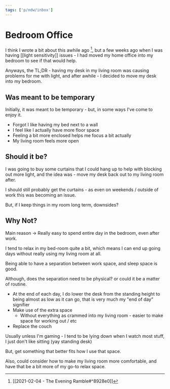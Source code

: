 ```yaml
---
tags: ['p/ndw/inbox']
---
```


# Bedroom Office

I think I wrote a bit about this awhile ago [^1ll], but a few weeks ago when I was having [[light sensitivity]] issues - I had moved my home office into my bedroom to see if that would help.

Anyways, the TL;DR - having my desk in my living room was causing problems for me with light, and after awhile - I decided to move my desk into my bedroom. 

## Was meant to be temporary

Initially, it was meant to be temporary - but, in some ways I've come to enjoy it.

- Forgot I like having my bed next to a wall
- I feel like I actually have more floor space
- Feeling a bit more enclosed helps me focus a bit actually
- My living room feels more open

## Should it be?

I was going to buy some curtains that I could hang up to help with blocking out more light, and the idea was - move my desk back out to my living room after.

I should still probably get the curtains - as even on weekends / outside of work this was becoming an issue.

But, if I keep things in my room long term, downsides?

## Why Not?

Main reason -> Really easy to spend entire day in the bedroom, even after work.

I tend to relax in my bed-room quite a bit, which means I can end up going days without really using my living room at all.

Being able to have a separation between work space, and sleep space is good. 

Although, does the separation need to be physical? or could it be a matter of routine.

- At the end of each day, I do lower the desk from the standing height to being almost as low as it can go, that is very much my "end of day" signifier 
- Make use of the extra space
	- Without everything as crammed into my living room - easier to make space for working out / etc
- Replace the couch

Usually unless I'm gaming - I tend to be lying down when I watch most stuff, I just don't like sitting (yay standing desk)

But, get something that better fits how I use that space. 

Also, could consider how to make my living room more comfortable, and have that be a bit more of my go-to relax space. 


[^1ll]: [[2021-02-04 - The Evening Ramble#^8928e0]]